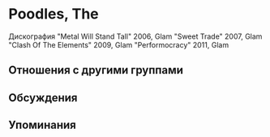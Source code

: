 # Poodles, The

Дискография
"Metal Will Stand Tall" 2006, Glam
"Sweet Trade" 2007, Glam
"Clash Of The Elements" 2009, Glam
"Performocracy" 2011, Glam

## Отношения с другими группами


## Обсуждения


## Упоминания

